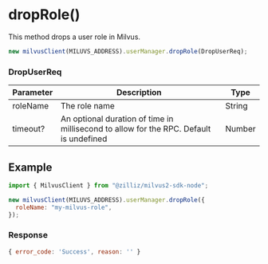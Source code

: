 # dropRole()

This method drops a user role in Milvus.

```javascript
new milvusClient(MILUVS_ADDRESS).userManager.dropRole(DropUserReq);
```

### DropUserReq

| Parameter | Description                                                                            | Type   |
| --------- | -------------------------------------------------------------------------------------- | ------ |
| roleName  | The role name                                                                          | String |
| timeout?  | An optional duration of time in millisecond to allow for the RPC. Default is undefined | Number |

## Example

```javascript
import { MilvusClient } from "@zilliz/milvus2-sdk-node";

new milvusClient(MILUVS_ADDRESS).userManager.dropRole({
  roleName: "my-milvus-role",
});
```

### Response

```javascript
{ error_code: 'Success', reason: '' }
```
